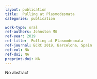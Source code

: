 ```yaml
---
layout: publication
title:  Pulling at Plasmodesmata
categories: publication

work-type: oral
ref-authors: Johnston MG
ref-year: 2019
ref-title:  Pulling at Plasmodesmata
ref-journal: ECRC 2019, Barcelona, Spain	
ref-vol: NA
ref-doi: NA
preprint-doi: NA
---
```

No abstract
